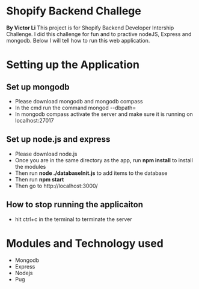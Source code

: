 # Shopify Backend Challege
**By Victor Li**
This project is for Shopify Backend Developer Intership Challenge. I did this challenge for fun and to practive nodeJS, Express and mongodb. Below I will tell how to run this web application.
# Setting up the Application
## Set up mongodb
  - Please download mongodb and mongodb compass
  - In the cmd run the command mongod --dbpath=<abs path to the database>
  - In mongodb compass activate the server and make sure it is running on localhost:27017
## Set up node.js and express
  - Please download node.js
  - Once you are in the same directory as the app, run **npm install** to install the modules
  - Then run **node ./databaseInit.js** to add items to the database
  - Then run **npm start**
  - Then go to http://localhost:3000/ 
## How to stop running the applicaiton
  - hit ctrl+c in the terminal to terminate the server
  
# Modules and Technology used
  - Mongodb
  - Express
  - Nodejs
  - Pug

